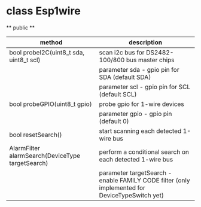 # class Esp1wire
** public **

| method | description |
| --- | --- |
| bool probeI2C(uint8_t sda, uint8_t scl) | scan i2c bus for DS2482-100/800 bus master chips |
| | parameter sda - gpio pin for SDA (default SDA) |
| | parameter scl - gpio pin for SCL (default SCL) |
| bool probeGPIO(uint8_t gpio) | probe gpio for 1-wire devices |
| | parameter gpio - gpio pin (default 0) |
| bool resetSearch() | start scanning each detected 1-wire bus |
| AlarmFilter alarmSearch(DeviceType targetSearch) | perform a conditional search on each detected 1-wire bus |
| | parameter targetSearch - enable FAMILY CODE filter (only implemented for DeviceTypeSwitch yet) |